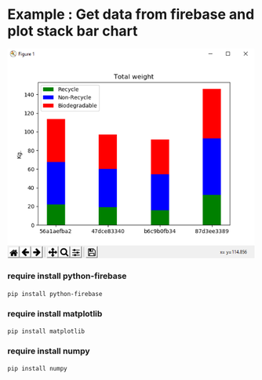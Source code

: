 # Example : Get data from firebase and plot stack bar chart

![example bar chart](https://github.com/vixtory09678/python_firebase/blob/master/img/img.PNG)

### require install python-firebase

`pip install python-firebase`

### require install matplotlib

`pip install matplotlib`

### require install numpy

`pip install numpy`
